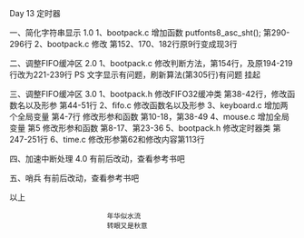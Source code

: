 Day 13	定时器 

一、简化字符串显示 1.0
	1、bootpack.c			增加函数 putfonts8_asc_sht(); 第290-296行
	2、bootpack.c			修改 第152、170、182行原9行变成现3行

二、调整FIFO缓冲区 2.0
	1、bootpack.c			修改判断方法，第154行，及原194-219行改为221-239行
		PS 文字显示有问题，刷新算法(第305行)有问题 挂起

三、调整FIFO缓冲区 3.0
	1、bootpack.h			修改FIFO32缓冲类 第38-42行，修改函数名以及形参 第44-51行
	2、fifo.c				修改函数名以及形参
	3、keyboard.c			增加两个全局变量 第4-7行   修改形参和函数 第10-18，第38-49
	4、mouse.c				增加全局变量	第5  修改形参和函数 第8-17、第23-36
	5、bootpack.h			修改定时器类		 第247-251行
	6、time.c				修改形参第62和修改内容第113行

四、加速中断处理 4.0
	有前后改动，查看参考书吧

五、哨兵
	有前后改动，查看参考书吧

以上

							年华似水流
							转眼又是秋意